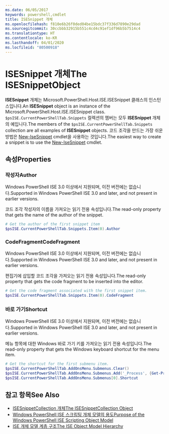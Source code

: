 ```yaml
---
ms.date: 06/05/2017
keywords: powershell,cmdlet
title: ISESnippet 개체
ms.openlocfilehash: f810e6b26f0ded04be15bdc37f336d7890e29dad
ms.sourcegitcommit: 30ccbbb32915b551c4cd4c91ef1df96b5b7514c4
ms.translationtype: HT
ms.contentlocale: ko-KR
ms.lasthandoff: 04/01/2020
ms.locfileid: "80500918"
---
```

# <a name="the-isesnippetobject"></a><span data-ttu-id="86b4a-103">ISESnippet 개체</span><span class="sxs-lookup"><span data-stu-id="86b4a-103">The ISESnippetObject</span></span>

<span data-ttu-id="86b4a-104">**ISESnippet** 개체는 Microsoft.PowerShell.Host.ISE.ISESnippet 클래스의 인스턴스입니다.</span><span class="sxs-lookup"><span data-stu-id="86b4a-104">An **ISESnippet** object is an instance of the Microsoft.PowerShell.Host.ISE.ISESnippet class.</span></span> <span data-ttu-id="86b4a-105">`$psISE.CurrentPowerShellTab.Snippets` 컬렉션의 멤버는 모두 **ISESnippet** 개체의 예입니다.</span><span class="sxs-lookup"><span data-stu-id="86b4a-105">The members of the `$psISE.CurrentPowerShellTab.Snippets` collection are all examples of **ISESnippet** objects.</span></span> <span data-ttu-id="86b4a-106">코드 조각을 만드는 가장 쉬운 방법은 [New-IseSnippet](/powershell/module/ISE/New-IseSnippet) cmdlet을 사용하는 것입니다.</span><span class="sxs-lookup"><span data-stu-id="86b4a-106">The easiest way to create a snippet is to use the [New-IseSnippet](/powershell/module/ISE/New-IseSnippet) cmdlet.</span></span>

## <a name="properties"></a><span data-ttu-id="86b4a-107">속성</span><span class="sxs-lookup"><span data-stu-id="86b4a-107">Properties</span></span>

### <a name="author"></a><span data-ttu-id="86b4a-108">작성자</span><span class="sxs-lookup"><span data-stu-id="86b4a-108">Author</span></span>

<span data-ttu-id="86b4a-109">Windows PowerShell ISE 3.0 이상에서 지원되며, 이전 버전에는 없습니다.</span><span class="sxs-lookup"><span data-stu-id="86b4a-109">Supported in Windows PowerShell ISE 3.0 and later, and not present in earlier versions.</span></span>

<span data-ttu-id="86b4a-110">코드 조각 작성자의 이름을 가져오는 읽기 전용 속성입니다.</span><span class="sxs-lookup"><span data-stu-id="86b4a-110">The read-only property that gets the name of the author of the snippet.</span></span>

```powershell
# Get the author of the first snippet item
$psISE.CurrentPowerShellTab.Snippets.Item(0).Author
```

### <a name="codefragment"></a><span data-ttu-id="86b4a-111">CodeFragment</span><span class="sxs-lookup"><span data-stu-id="86b4a-111">CodeFragment</span></span>

<span data-ttu-id="86b4a-112">Windows PowerShell ISE 3.0 이상에서 지원되며, 이전 버전에는 없습니다.</span><span class="sxs-lookup"><span data-stu-id="86b4a-112">Supported in Windows PowerShell ISE 3.0 and later, and not present in earlier versions.</span></span>

<span data-ttu-id="86b4a-113">편집기에 삽입할 코드 조각을 가져오는 읽기 전용 속성입니다.</span><span class="sxs-lookup"><span data-stu-id="86b4a-113">The read-only property that gets the code fragment to be inserted into the editor.</span></span>

```powershell
# Get the code fragment associated with the first snippet item.
$psISE.CurrentPowerShellTab.Snippets.Item(0).CodeFragment
```

### <a name="shortcut"></a><span data-ttu-id="86b4a-114">바로 가기</span><span class="sxs-lookup"><span data-stu-id="86b4a-114">Shortcut</span></span>

<span data-ttu-id="86b4a-115">Windows PowerShell ISE 3.0 이상에서 지원되며, 이전 버전에는 없습니다.</span><span class="sxs-lookup"><span data-stu-id="86b4a-115">Supported in Windows PowerShell ISE 3.0 and later, and not present in earlier versions.</span></span>

<span data-ttu-id="86b4a-116">메뉴 항목에 대한 Windows 바로 가기 키를 가져오는 읽기 전용 속성입니다.</span><span class="sxs-lookup"><span data-stu-id="86b4a-116">The read-only property that gets the Windows keyboard shortcut for the menu item.</span></span>

```powershell
# Get the shortcut for the first submenu item.
$psISE.CurrentPowerShellTab.AddOnsMenu.Submenus.Clear()
$psISE.CurrentPowerShellTab.AddOnsMenu.Submenus.Add('_Process', {Get-Process}, 'Alt+P')
$psISE.CurrentPowerShellTab.AddOnsMenu.Submenus[0].Shortcut
```

## <a name="see-also"></a><span data-ttu-id="86b4a-117">참고 항목</span><span class="sxs-lookup"><span data-stu-id="86b4a-117">See Also</span></span>

- [<span data-ttu-id="86b4a-118">ISESnippetCollection 개체</span><span class="sxs-lookup"><span data-stu-id="86b4a-118">The ISESnippetCollection Object</span></span>](The-ISESnippetCollection-Object.md)
- [<span data-ttu-id="86b4a-119">Windows PowerShell ISE 스크립팅 개체 모델의 용도</span><span class="sxs-lookup"><span data-stu-id="86b4a-119">Purpose of the Windows PowerShell ISE Scripting Object Model</span></span>](purpose-of-the-windows-powershell-ise-scripting-object-model.md)
- [<span data-ttu-id="86b4a-120">ISE 개체 모델 계층 구조</span><span class="sxs-lookup"><span data-stu-id="86b4a-120">The ISE Object Model Hierarchy</span></span>](The-ISE-Object-Model-Hierarchy.md)
